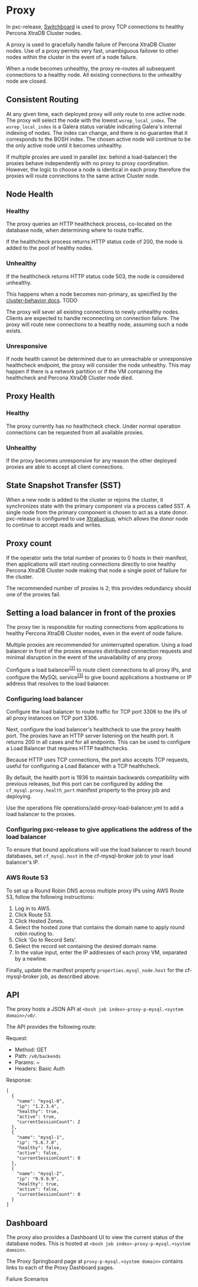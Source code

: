 # Proxy

In pxc-release, [Switchboard](https://github.com/cloudfoundry/pxc-release/tree/main/src/github.com/cloudfoundry-incubator/switchboard) is used to proxy TCP connections to healthy Percona XtraDB Cluster nodes.

A proxy is used to gracefully handle failure of Percona XtraDB Cluster nodes. Use of a proxy permits very fast, unambiguous failover to other nodes within the cluster in the event of a node failure.

When a node becomes unhealthy, the proxy re-routes all subsequent connections to a healthy node. All existing connections to the unhealthy node are closed.

## Consistent Routing

At any given time, each deployed proxy will only route to one active node. The proxy will select the node with the lowest `wsrep_local_index`. The `wsrep_local_index` is a Galera status variable indicating Galera's internal indexing of nodes. The index can change, and there is no guarantee that it corresponds to the BOSH index. The chosen active node will continue to be the only active node until it becomes unhealthy.

If multiple proxies are used in parallel (ex: behind a load-balancer) the proxies behave independently with no proxy to proxy coordination. 
However, the logic to choose a node is identical in each proxy therefore the proxies will route connections to the same active Cluster node. 

## Node Health

### Healthy

The proxy queries an HTTP healthcheck process, co-located on the database node, when determining where to route traffic. 

If the healthcheck process returns HTTP status code of 200, the node is added to the pool of healthy nodes. 

### Unhealthy

If the healthcheck returns HTTP status code 503, the node is considered unhealthy. 

This happens when a node becomes non-primary, as specified by the [cluster-behavior docs](cluster-behavior.md). TODO

The proxy will sever all existing connections to newly unhealthy nodes. Clients are expected to handle reconnecting on connection failure. The proxy will route new connections to a healthy node, assuming such a node exists.

### Unresponsive

If node health cannot be determined due to an unreachable or unresponsive healthcheck endpoint, the proxy will consider the node unhealthy. This may happen if there is a network partition or if the VM containing the healthcheck and Percona XtraDB Cluster node died.

## Proxy Health

### Healthy
The proxy currently has no healthcheck check. Under normal operation connections can be requested from all available proxies.

### Unhealthy
If the proxy becomes unresponsive for any reason the other deployed proxies are able to accept all client connections.

## State Snapshot Transfer (SST)

When a new node is added to the cluster or rejoins the cluster, it synchronizes state with the primary component via a process called SST. A single node from the primary component is chosen to act as a state donor. 
pxc-release is configured to use [Xtrabackup](https://docs.percona.com/percona-xtradb-cluster/8.4/state-snapshot-transfer.html#use-percona-xtrabackup), which allows the donor node to continue to accept reads and writes.

## Proxy count

If the operator sets the total number of proxies to 0 hosts in their manifest, then applications will start routing connections directly to one healthy Percona XtraDB Cluster node making that node a single point of failure for the cluster.

The recommended number of proxies is 2; this provides redundancy should one of the proxies fail.

## Setting a load balancer in front of the proxies

The proxy tier is responsible for routing connections from applications to healthy Percona XtraDB Cluster nodes, even in the event of node failure.

Multiple proxies are recommended for uninterrupted operation. Using a load balancer in front of the proxies ensures distributed connection requests and minimal disruption in the event of the unavailability of any proxy.

Configure a load balancer<sup>[[2]](#configuring-load-balancer)</sup> to route client connections to all proxy IPs, and configure the MySQL service<sup>[[3]](#configuring-pxc-release-to-give-applications-the-address-of-the-load-balancer)</sup> to give bound applications a hostname or IP address that resolves to the load balancer.

### Configuring load balancer

Configure the load balancer to route traffic for TCP port 3306 to the IPs of all proxy instances on TCP port 3306.

Next, configure the load balancer's healthcheck to use the proxy health port.
The proxies have an HTTP server listening on the health port. It returns 200 in all cases and for all endpoints. This can be used to configure a Load Balancer that requires HTTP healthchecks.

Because HTTP uses TCP connections, the port also accepts TCP requests, useful for configuring a Load Balancer with a TCP healthcheck.

By default, the health port is 1936 to maintain backwards compatibility with previous releases, but this port can be configured by adding the `cf_mysql.proxy.health_port` manifest property to the proxy job and deploying.

Use the operations file operations/add-proxy-load-balancer.yml to add a load balancer to the proxies.

### Configuring pxc-release to give applications the address of the load balancer
To ensure that bound applications will use the load balancer to reach bound databases, set `cf_mysql.host` in the cf-mysql-broker job to your load balancer's IP.

### AWS Route 53

To set up a Round Robin DNS across multiple proxy IPs using AWS Route 53,
follow the following instructions:

1. Log in to AWS.
2. Click Route 53.
3. Click Hosted Zones.
4. Select the hosted zone that contains the domain name to apply round robin routing to.
5. Click 'Go to Record Sets'.
6. Select the record set containing the desired domain name.
7. In the value input, enter the IP addresses of each proxy VM, separated by a newline.

Finally, update the manifest property `properties.mysql_node.host` for the cf-mysql-broker job, as described above.

## API

The proxy hosts a JSON API at `<bosh job index>-proxy-p-mysql.<system domain>/v0/`.

The API provides the following route:

Request:
*  Method: GET
*  Path: `/v0/backends`
*  Params: ~
*  Headers: Basic Auth

Response:

```
[
  {
    "name": "mysql-0",
    "ip": "1.2.3.4",
    "healthy": true,
    "active": true,
    "currentSessionCount": 2
  },
  {
    "name": "mysql-1",
    "ip": "5.6.7.8",
    "healthy": false,
    "active": false,
    "currentSessionCount": 0
  },
  {
    "name": "mysql-2",
    "ip": "9.9.9.9",
    "healthy": true,
    "active": false,
    "currentSessionCount": 0
  }
]
```

## Dashboard

The proxy also provides a Dashboard UI to view the current status of the database nodes. This is hosted at `<bosh job index>-proxy-p-mysql.<system domain>`.

The Proxy Springboard page at `proxy-p-mysql.<system domain>` contains links to each of the Proxy Dashboard pages.

Failure Scenarios
